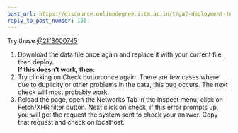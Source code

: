 ```yaml
---
post_url: https://discourse.onlinedegree.iitm.ac.in/t/ga2-deployment-tools-discussion-thread-tds-jan-2025/161120/151
reply_to_post_number: 150
---
```

Try these [@21f3000745](/u/21f3000745)

1. Download the data file once again and replace it with your current file, then deploy.  
   **If this doesn’t work, then:**
2. Try clicking on Check button once again. There are few cases where due to duplicity or other problems in the data, this bug occurs. The next check will most probably work.
3. Reload the page, open the Networks Tab in the Inspect menu, click on Fetch/XHR filter button. Next click on check, if this error prompts up, you will get the request the system sent to check your answer. Copy that request and check on localhost.
